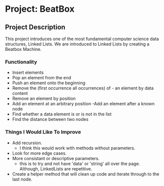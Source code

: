 # Project: BeatBox

## Project Description

This project introduces one of the most fundamental computer science data structures, Linked Lists. We are introduced to Linked Lists by creating a Beatbox Machine.

### Functionality
- Insert elements
- Pop an element from the end
- Push an element onto the beginning
- Remove the (first occurrence	all occurrences) of - an element by data content
- Remove an element by position
- Add an element at an arbitrary position
-Add an element after a known node
- Find whether a data element is or is not in the list
- Find the distance between two nodes

### Things I Would Like To Improve
- Add recursion.
    - I think this would work with methods without parameters.
- Look for more edge cases.
- More consistant or descriptive parameters.
    - this is to try and not have 'data' or 'string' all over the page. Although, LinkedLists are repetitive.
- Create a helper method that will clean up code and iterate through to the last node. 